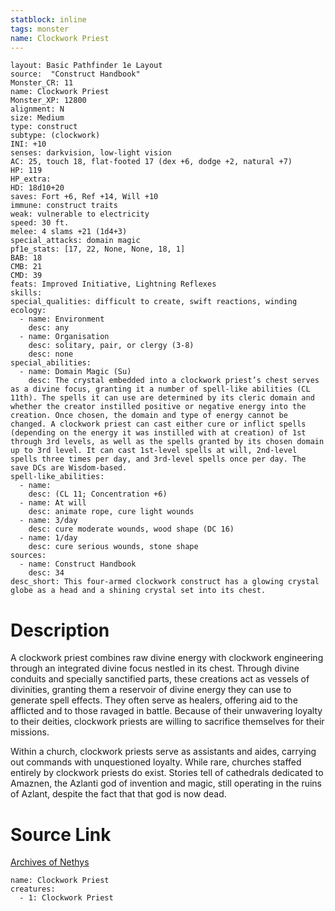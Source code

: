 ```yaml
---
statblock: inline
tags: monster
name: Clockwork Priest
---
```

```statblock
layout: Basic Pathfinder 1e Layout
source:  "Construct Handbook"
Monster_CR: 11
name: Clockwork Priest
Monster_XP: 12800
alignment: N
size: Medium
type: construct
subtype: (clockwork)
INI: +10
senses: darkvision, low-light vision
AC: 25, touch 18, flat-footed 17 (dex +6, dodge +2, natural +7)
HP: 119
HP_extra: 
HD: 18d10+20
saves: Fort +6, Ref +14, Will +10
immune: construct traits
weak: vulnerable to electricity
speed: 30 ft.
melee: 4 slams +21 (1d4+3)
special_attacks: domain magic
pf1e_stats: [17, 22, None, None, 18, 1]
BAB: 18
CMB: 21
CMD: 39
feats: Improved Initiative, Lightning Reflexes
skills: 
special_qualities: difficult to create, swift reactions, winding
ecology:
  - name: Environment
    desc: any
  - name: Organisation
    desc: solitary, pair, or clergy (3-8)
    desc: none
special_abilities:
  - name: Domain Magic (Su)
    desc: The crystal embedded into a clockwork priest’s chest serves as a divine focus, granting it a number of spell-like abilities (CL 11th). The spells it can use are determined by its cleric domain and whether the creator instilled positive or negative energy into the creation. Once chosen, the domain and type of energy cannot be changed. A clockwork priest can cast either cure or inflict spells (depending on the energy it was instilled with at creation) of 1st through 3rd levels, as well as the spells granted by its chosen domain up to 3rd level. It can cast 1st-level spells at will, 2nd-level spells three times per day, and 3rd-level spells once per day. The save DCs are Wisdom-based.
spell-like_abilities:
  - name:
    desc: (CL 11; Concentration +6)
  - name: At will
    desc: animate rope, cure light wounds
  - name: 3/day
    desc: cure moderate wounds, wood shape (DC 16)
  - name: 1/day
    desc: cure serious wounds, stone shape
sources:
  - name: Construct Handbook
    desc: 34
desc_short: This four-armed clockwork construct has a glowing crystal globe as a head and a shining crystal set into its chest.
```
# Description
A clockwork priest combines raw divine energy with clockwork engineering through an integrated divine focus nestled in its chest. Through divine conduits and specially sanctified parts, these creations act as vessels of divinities, granting them a reservoir of divine energy they can use to generate spell effects. They often serve as healers, offering aid to the afflicted and to those ravaged in battle. Because of their unwavering loyalty to their deities, clockwork priests are willing to sacrifice themselves for their missions.

 Within a church, clockwork priests serve as assistants and aides, carrying out commands with unquestioned loyalty. While rare, churches staffed entirely by clockwork priests do exist. Stories tell of cathedrals dedicated to Amaznen, the Azlanti god of invention and magic, still operating in the ruins of Azlant, despite the fact that that god is now dead.
# Source Link
[Archives of Nethys](https://aonprd.com/MonsterDisplay.aspx?ItemName=Clockwork%20Priest)
```encounter-table
name: Clockwork Priest
creatures:
  - 1: Clockwork Priest
```
